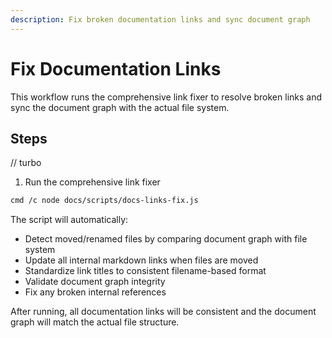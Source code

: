 ```yaml
---
description: Fix broken documentation links and sync document graph
---
```


# Fix Documentation Links

This workflow runs the comprehensive link fixer to resolve broken links and sync the document graph with the actual file system.

## Steps

// turbo
1. Run the comprehensive link fixer
```bash
cmd /c node docs/scripts/docs-links-fix.js
```

The script will automatically:
- Detect moved/renamed files by comparing document graph with file system
- Update all internal markdown links when files are moved
- Standardize link titles to consistent filename-based format
- Validate document graph integrity
- Fix any broken internal references

After running, all documentation links will be consistent and the document graph will match the actual file structure.
